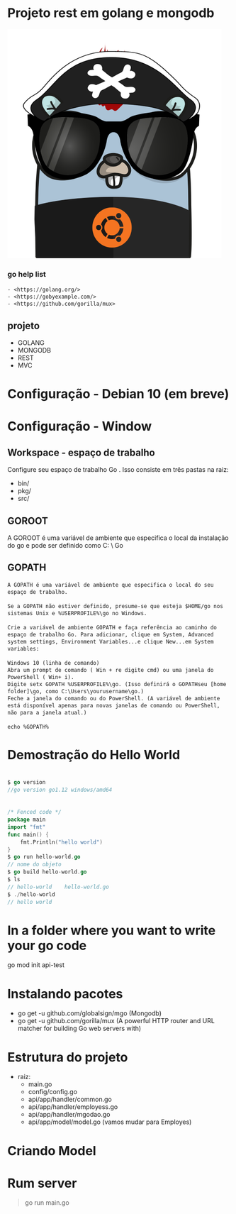# Projeto rest em golang e mongodb

![My Go logo](https://github.com/axeldeveloper/rest_go_mongo/blob/master/axel-pk-go.png?raw=true "Axel alexander")




### go help list 
    - <https://golang.org/>
    - <https://gobyexample.com/>
    - <https://github.com/gorilla/mux>


## projeto
- GOLANG
- MONGODB
- REST
- MVC

# Configuração - Debian 10 (em breve)

# Configuração - Window

## Workspace - espaço de trabalho 
Configure seu espaço de trabalho Go . Isso consiste em três pastas na raiz:
- bin/
- pkg/
- src/

## GOROOT
   
   A GOROOT é uma variável de ambiente que especifica o local da instalação do go e pode ser definido como C: \ Go

## GOPATH

    A GOPATH é uma variável de ambiente que especifica o local do seu espaço de trabalho. 

    Se a GOPATH não estiver definido, presume-se que esteja $HOME/go nos sistemas Unix e %USERPROFILE%\go no Windows.

    Crie a variável de ambiente GOPATH e faça referência ao caminho do espaço de trabalho Go. Para adicionar, clique em System, Advanced system settings, Environment Variables...e clique New...em System variables:

    Windows 10 (linha de comando)
    Abra um prompt de comando ( Win + re digite cmd) ou uma janela do PowerShell ( Win+ i).
    Digite setx GOPATH %USERPROFILE%\go. (Isso definirá o GOPATHseu [home folder]\go, como C:\Users\yourusername\go.)
    Feche a janela do comando ou do PowerShell. (A variável de ambiente está disponível apenas para novas janelas de comando ou PowerShell, não para a janela atual.)

    echo %GOPATH%


# Demostração do Hello World

```go

$ go version
//go version go1.12 windows/amd64


/* Fenced code */
package main
import "fmt"
func main() {
    fmt.Println("hello world")
}
$ go run hello-world.go
// nome do objeto 
$ go build hello-world.go
$ ls
// hello-world    hello-world.go
$ ./hello-world
// hello world
```

# In a folder where you want to write your go code
go mod init api-test

# Instalando pacotes 

- go get -u github.com/globalsign/mgo  (Mongodb)
- go get -u github.com/gorilla/mux  (A powerful HTTP router and URL matcher for building Go web servers with)

# Estrutura do projeto

- raiz:
    - main.go
    - config/config.go
    - api/app/handler/common.go
    - api/app/handler/employess.go
    - api/app/handler/mgodao.go
    - api/app/model/model.go      (vamos mudar para Employes)   

# Criando Model


#  Rum server
> go run main.go
